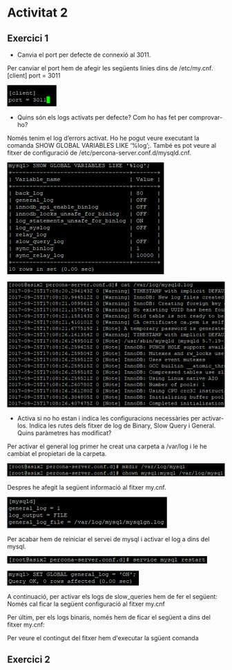 # Activitat 2

## Exercici 1

- Canvia el port per defecte de connexió al 3011.

Per canviar el port hem de afegir les següents linies dins de /etc/my.cnf.
[client]
port =  3011

![captura](https://github.com/Shyrkoon/Base-de-dades/blob/master/Activitat2/img/port.png)

- Quins són els logs activats per defecte? Com ho has fet per comprovar-ho?

Només tenim el log d’errors activat. Ho he pogut veure executant la comanda SHOW GLOBAL VARIABLES LIKE ‘%log’;. També es pot veure al fitxer de configuració de /etc/percona-server.conf.d/mysqld.cnf.

![captura](https://github.com/Shyrkoon/Base-de-dades/blob/master/Activitat2/img/foto%20ej%202%201.png)

![captura](https://github.com/Shyrkoon/Base-de-dades/blob/master/Activitat2/img/foto%20ej%202%202.png)

- Activa si no ho estan i indica les configuracions necessàries per activar-los. Indica les rutes dels fitxer de log de Binary, Slow Query i General. Quins paràmetres has modificat?


Per activar el general log primer he creat una carpeta a /var/log i le he cambiat el propietari de la carpeta.

![captura](https://github.com/Shyrkoon/Base-de-dades/blob/master/Activitat2/img/foto%20ej%203%201.png)

Despres he afegit la següent informació al fitxer my.cnf.

![captura](https://github.com/Shyrkoon/Base-de-dades/blob/master/Activitat2/img/foto%20ej%203%202.png)

Per acabar hem de reiniciar el servei de mysql i activar el log a dins del mysql.

![captura](https://github.com/Shyrkoon/Base-de-dades/blob/master/Activitat2/img/foto%20ej%203%205.png)

![captura](https://github.com/Shyrkoon/Base-de-dades/blob/master/Activitat2/img/foto%20ej%203%203.png)


A continuació, per activar els logs de slow_queries hem de fer el següent:
Només cal ficar la següent configuració al fitxer my.cnf


Per últim, per els logs binaris, només hem de ficar el següent a dins del fitxer my.cnf:


Per veure el contingut del fitxer hem d'executar la sgüent comanda


## Exercici 2
